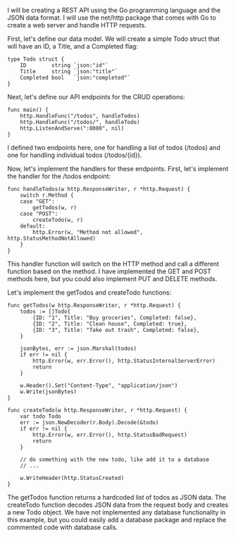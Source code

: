I will be creating a REST API using the Go programming language and the JSON data format. I will use the net/http package that comes with Go to create a web server and handle HTTP requests.

First, let's define our data model. We will create a simple Todo struct that will have an ID, a Title, and a Completed flag:
```
type Todo struct {
    ID        string `json:"id"`
    Title     string `json:"title"`
    Completed bool   `json:"completed"`
}
```
Next, let's define our API endpoints for the CRUD operations:

```
func main() {
    http.HandleFunc("/todos", handleTodos)
    http.HandleFunc("/todos/", handleTodo)
    http.ListenAndServe(":8080", nil)
}
```
I defined two endpoints here, one for handling a list of todos (/todos) and one for handling individual todos (/todos/{id}).

Now, let's implement the handlers for these endpoints. First, let's implement the handler for the /todos endpoint:

```
func handleTodos(w http.ResponseWriter, r *http.Request) {
    switch r.Method {
    case "GET":
        getTodos(w, r)
    case "POST":
        createTodo(w, r)
    default:
        http.Error(w, "Method not allowed", http.StatusMethodNotAllowed)
    }
}
```
This handler function will switch on the HTTP method and call a different function based on the method. I have implemented the GET and POST methods here, but you could also implement PUT and DELETE methods.

Let's implement the getTodos and createTodo functions:
```
func getTodos(w http.ResponseWriter, r *http.Request) {
    todos := []Todo{
        {ID: "1", Title: "Buy groceries", Completed: false},
        {ID: "2", Title: "Clean house", Completed: true},
        {ID: "3", Title: "Take out trash", Completed: false},
    }

    jsonBytes, err := json.Marshal(todos)
    if err != nil {
        http.Error(w, err.Error(), http.StatusInternalServerError)
        return
    }

    w.Header().Set("Content-Type", "application/json")
    w.Write(jsonBytes)
}

func createTodo(w http.ResponseWriter, r *http.Request) {
    var todo Todo
    err := json.NewDecoder(r.Body).Decode(&todo)
    if err != nil {
        http.Error(w, err.Error(), http.StatusBadRequest)
        return
    }

    // do something with the new todo, like add it to a database
    // ...

    w.WriteHeader(http.StatusCreated)
}
```
The getTodos function returns a hardcoded list of todos as JSON data. The createTodo function decodes JSON data from the request body and creates a new Todo object. We have not implemented any database functionality in this example, but you could easily add a database package and replace the commented code with database calls.
